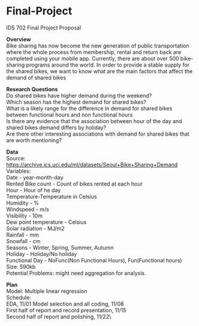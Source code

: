 # Final-Project
IDS 702 Final Project Proposal

**Overview**\
Bike sharing has now become the new generation of public transportation where the whole process from membership, rental and return back are completed using your mobile app. Currently, there are about over 500 bike-sharing programs around the world.  In order to provide a stable supply for the shared bikes, we want to know what are the main factors that affect the demand of shared bikes

**Research Questions**\
Do shared bikes have higher demand during the weekend?\
Which season has the highest demand for shared bikes?\
What is a likely range for the difference in demand for shared bikes between functional hours and non functional hours\
Is there any evidence that the association between hour of the day and shared bikes demand differs by holiday?\
Are there other interesting associations with demand for shared bikes that are worth mentioning?

**Data**\
Source: https://archive.ics.uci.edu/ml/datasets/Seoul+Bike+Sharing+Demand \
Variables:\
Date - year-month-day\
Rented Bike count - Count of bikes rented at each hour\
Hour - Hour of he day\
Temperature-Temperature in Celsius\
Humidity - %\
Windspeed - m/s\
Visibility - 10m\
Dew point temperature - Celsius\
Solar radiation - MJ/m2\
Rainfall - mm\
Snowfall - cm\
Seasons - Winter, Spring, Summer, Autumn\
Holiday - Holiday/No holiday\
Functional Day - NoFunc(Non Functional Hours), Fun(Functional hours)\
Size: 590kb\
Potential Problems: might need aggregation for analysis.

**Plan**\
Model: Multiple linear regression\
Schedule:\
 EDA, 11/01
 Model selection and all coding, 11/08\
 First half of report and record presentation, 11/15\
 Second half of report and polishing, 11/22\


